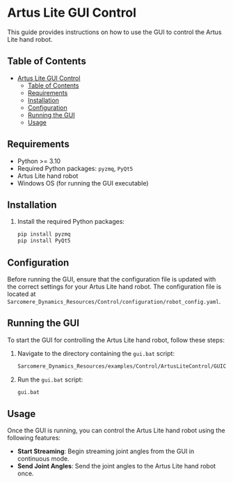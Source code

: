 # Artus Lite GUI Control

This guide provides instructions on how to use the GUI to control the Artus Lite hand robot.

## Table of Contents

- [Artus Lite GUI Control](#artus-lite-gui-control)
  - [Table of Contents](#table-of-contents)
  - [Requirements](#requirements)
  - [Installation](#installation)
  - [Configuration](#configuration)
  - [Running the GUI](#running-the-gui)
  - [Usage](#usage)

## Requirements

- Python >= 3.10
- Required Python packages: `pyzmq`, `PyQt5`
- Artus Lite hand robot
- Windows OS (for running the GUI executable)

## Installation


1. Install the required Python packages:
    ```sh
    pip install pyzmq
    pip install PyQt5
    ```

## Configuration

Before running the GUI, ensure that the configuration file is updated with the correct settings for your Artus Lite hand robot. The configuration file is located at `Sarcomere_Dynamics_Resources/Control/configuration/robot_config.yaml`.

## Running the GUI

To start the GUI for controlling the Artus Lite hand robot, follow these steps:

1. Navigate to the directory containing the `gui.bat` script:
    ```sh
    Sarcomere_Dynamics_Resources/examples/Control/ArtusLiteControl/GUIControl
    ```

2. Run the `gui.bat` script:
    ```sh
    gui.bat
    ```


## Usage

Once the GUI is running, you can control the Artus Lite hand robot using the following features:

- **Start Streaming**: Begin streaming joint angles from the GUI in continuous mode.
- **Send Joint Angles**: Send the joint angles to the Artus Lite hand robot once.